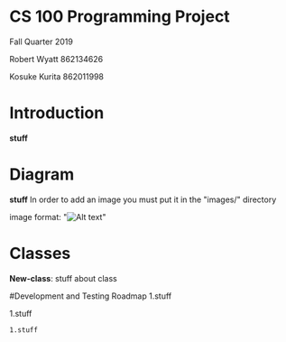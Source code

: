 # CS 100 Programming Project
Fall Quarter 2019

Robert Wyatt 862134626

Kosuke Kurita 862011998

# Introduction
**stuff**

# Diagram
**stuff**
In order to add an image you must put it in the "images/" directory

image format:   "![Alt text](url)"

# Classes
**New-class**:
	stuff about class

#Development and Testing Roadmap
1.stuff

1.stuff

	1.stuff


